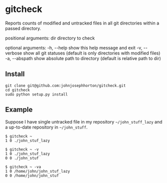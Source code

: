 gitcheck
========

Reports counts of modified and untracked files in all git directories within a
passed directory. 

positional arguments:
	dir            directory to check

optional arguments:
  -h, --help     show this help message and exit
  -v, --verbose  show all git statuses (default is only directories with
                 modified files)
  -a, --abspath  show absolute path to directory (default is relative path to dir)


Install
-------

    git clone git@github.com:johnjosephhorton/gitcheck.git
	cd gitcheck
	sudo python setup.py install 
	
Example
-------
Suppose I have single untracked file in my repository `~/john_stuff_lazy` and a up-to-date repository in `~/john_stuff`. 

    $ gitcheck ~ 
	1 0 ./john_stuf_lazy 
	
	$ gitcheck ~ -v
	1 0 ./john_stuf_lazy 
    0 0 ./john_stuf
	
	$ gitcheck ~ -va
	1 0 /home/john/john_stuf_lazy 
    0 0 /home/john/john_stuf
	
	
	
	



